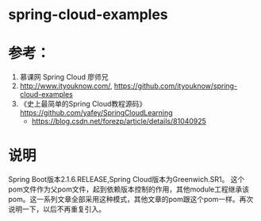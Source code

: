 # spring-cloud-examples

# 参考：
1. 慕课网 Spring Cloud 廖师兄
2. http://www.ityouknow.com/,  https://github.com/ityouknow/spring-cloud-examples
3. 《史上最简单的Spring Cloud教程源码》 https://github.com/yafey/SpringCloudLearning
	- https://blog.csdn.net/forezp/article/details/81040925

# 说明
Spring Boot版本2.1.6.RELEASE,Spring Cloud版本为Greenwich.SR1。
这个pom文件作为父pom文件，起到依赖版本控制的作用，其他module工程继承该pom。这一系列文章全部采用这种模式，其他文章的pom跟这个pom一样。再次说明一下，以后不再重复引入。


